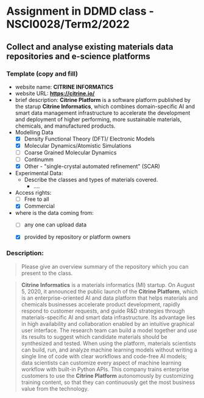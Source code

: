 # Assignment in DDMD class - NSCI0028/Term2/2022

## Collect and analyse existing materials data repositories and e-science platforms 

### Template (copy and fill) 
* website name: **CITRINE INFORMATICS**
* website URL:  **https://citrine.io/**
* brief description: **Citrine Platform** is a software platform published by the starup **Citrine Informatics**, which combines domain-specific AI and smart data management infrastructure to accelerate the development and deployment of higher performing, more sustainable materials, chemicals, and manufactured products.
* Modelling Data 
  - [x] Density Functional Theory (DFT)/ Electronic Models
  - [X] Molecular Dynamics/Atomistic Simulations
  - [ ] Coarse Grained Molecular Dynamics
  - [ ] Continumm 
  - [x] Other
        - "single-crystal automated refinement" (SCAR)
* Experimental Data: 
  * Describe the classes and types of materials covered. 
    *  ....
* Access rights: 
  - [ ] Free to all 
  - [X] Commercial 
* where is the data coming from:  
  - [ ] any one can upload data 
  - [X] provided by repository or platform owners
 
 
 ### Description:
> Please give an overview summary of the repository which you can present to the class. 

> **Citrine Informatics** is a materials informatics (MI) startup. On August 5, 2020, it announced the public launch of the **Citrine Platform**, which is an enterprise-oriented AI and data platform that helps materials and chemicals businesses accelerate product development, rapidly respond to customer requests, and guide R&D strategies through materials-specific AI and smart data infrastructure. Its advantage lies in high availability and collaboration enabled by an intuitive graphical user interface. The research team can build a model together and use its results to suggest which candidate materials should be synthesized and tested. When using the platform, materials scientists can build, run, and analyze machine learning models without writing a single line of code with clear workflows and code-free AI models; data scientists can customize every aspect of machine learning workflow with built-in Python APIs. This company trains enterprise customers to use the **Citrine Platform** autonomously by customizing training content, so that they can continuously get the most business value from the technology.

